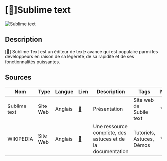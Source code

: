 #  [:memo:]Sublime text

![Sublime text](https://www.google.com/url?sa=i&url=https%3A%2F%2Fwww.sublimetext.com%2F&psig=AOvVaw2fQwAS4N7zZxtikbHzAf2x&ust=1702994603765000&source=images&cd=vfe&opi=89978449&ved=0CBEQjRxqFwoTCNDV07WTmYMDFQAAAAAdAAAAABAD "Image de Sublime text")


## Description

[:memo:] Sublime Text est un éditeur de texte avancé qui est populaire parmi les développeurs en raison de sa légèreté, de sa rapidité et de ses fonctionnalités puissantes.

## Sources

Nom | Type | Langue | Lien | Description | Tags | Note
 --- | --- | --- | --- | --- | --- | --- 
Sublime text|Site Web|Anglais|[:link:](https://www.sublimetext.com/)|Présentation|Site web de Subile text|⭐⭐⭐
| WIKIPEDIA | Site Web | Anglais | [:link:](https://en.wikipedia.org/wiki/Sublime_Text) | Une ressource complète, des astuces et de la documentation | Tutoriels, Astuces, Démos | ⭐⭐⭐ |